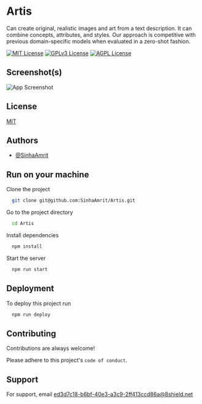 
# Artis

Can create original, realistic images and art from a text description. It can combine concepts, attributes, and styles. Our approach is competitive with previous domain-specific models when evaluated in a zero-shot fashion.


[![MIT License](https://img.shields.io/badge/License-MIT-green.svg)](https://choosealicense.com/licenses/mit/)
[![GPLv3 License](https://img.shields.io/badge/License-GPL%20v3-yellow.svg)](https://opensource.org/licenses/)
[![AGPL License](https://img.shields.io/badge/license-AGPL-blue.svg)](http://www.gnu.org/licenses/agpl-3.0)


## Screenshot(s) 

![App Screenshot](https://i.ibb.co/KxcNCqM/smartmockups-lbtowzrx.jpg)


## License

[MIT](https://choosealicense.com/licenses/mit/)


## Authors

- [@SinhaAmrit](https://www.github.com/SinhaAmrit)


## Run on your machine

Clone the project

```bash
  git clone git@github.com:SinhaAmrit/Artis.git
```

Go to the project directory

```bash
  cd Artis
```

Install dependencies

```bash
  npm install
```

Start the server

```bash
  npm run start
```


## Deployment

To deploy this project run

```bash
  npm run deploy
```


## Contributing

Contributions are always welcome!


Please adhere to this project's `code of conduct`.


## Support

For support, email ed3d7c18-b6bf-40e3-a3c9-2ff413ccd86a@8shield.net

